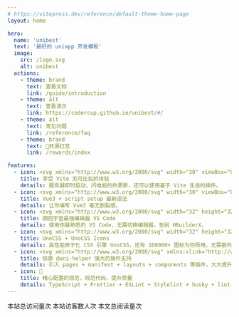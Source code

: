 ```yaml
---
# https://vitepress.dev/reference/default-theme-home-page
layout: home

hero:
  name: 'unibest'
  text: '最好的 uniapp 开发模板'
  image:
    src: /logo.svg
    alt: unibest
  actions:
    - theme: brand
      text: 查看文档
      link: /guide/introduction
    - theme: alt
      text: 查看演示
      link: https://codercup.github.io/unibest/#/
    - theme: alt
      text: 常见问题
      link: /reference/faq
    - theme: brand
      text: 🥤开源打赏
      link: /rewards/index

features:
  - icon: <svg xmlns="http://www.w3.org/2000/svg" width="30" viewBox="0 0 256 256.32"><defs><linearGradient id="a" x1="-.828%" x2="57.636%" y1="7.652%" y2="78.411%"><stop offset="0%" stop-color="#41D1FF"/><stop offset="100%" stop-color="#BD34FE"/></linearGradient><linearGradient id="b" x1="43.376%" x2="50.316%" y1="2.242%" y2="89.03%"><stop offset="0%" stop-color="#FFEA83"/><stop offset="8.333%" stop-color="#FFDD35"/><stop offset="100%" stop-color="#FFA800"/></linearGradient></defs><path fill="url(#a)" d="M255.153 37.938 134.897 252.976c-2.483 4.44-8.862 4.466-11.382.048L.875 37.958c-2.746-4.814 1.371-10.646 6.827-9.67l120.385 21.517a6.537 6.537 0 0 0 2.322-.004l117.867-21.483c5.438-.991 9.574 4.796 6.877 9.62Z"/><path fill="url(#b)" d="M185.432.063 96.44 17.501a3.268 3.268 0 0 0-2.634 3.014l-5.474 92.456a3.268 3.268 0 0 0 3.997 3.378l24.777-5.718c2.318-.535 4.413 1.507 3.936 3.838l-7.361 36.047c-.495 2.426 1.782 4.5 4.151 3.78l15.304-4.649c2.372-.72 4.652 1.36 4.15 3.788l-11.698 56.621c-.732 3.542 3.979 5.473 5.943 2.437l1.313-2.028 72.516-144.72c1.215-2.423-.88-5.186-3.54-4.672l-25.505 4.922c-2.396.462-4.435-1.77-3.759-4.114l16.646-57.705c.677-2.35-1.37-4.583-3.769-4.113Z"/></svg>
    title: 享受 Vite 无可比拟的体验
    details: 服务器即时启动，闪电般的热更新，还可以使用基于 Vite 生态的插件。
  - icon: <svg xmlns="http://www.w3.org/2000/svg" width="30" viewBox="0 0 256 220.8"><path fill="#41B883" d="M204.8 0H256L128 220.8 0 0h97.92L128 51.2 157.44 0h47.36Z"/><path fill="#41B883" d="m0 0 128 220.8L256 0h-51.2L128 132.48 50.56 0H0Z"/><path fill="#35495E" d="M50.56 0 128 133.12 204.8 0h-47.36L128 51.2 97.92 0H50.56Z"/></svg>
    title: Vue3 + script setup 最新语法
    details: 让你编写 Vue3 毫无割裂感。
  - icon: <svg xmlns="http://www.w3.org/2000/svg" width="32" height="32" viewBox="0 0 32 32"><path fill="#0065a9" d="m29.01 5.03l-5.766-2.776a1.742 1.742 0 0 0-1.989.338L2.38 19.8a1.166 1.166 0 0 0-.08 1.647c.025.027.05.053.077.077l1.541 1.4a1.165 1.165 0 0 0 1.489.066L28.142 5.75A1.158 1.158 0 0 1 30 6.672v-.067a1.748 1.748 0 0 0-.99-1.575"/><path fill="#007acc" d="m29.01 26.97l-5.766 2.777a1.745 1.745 0 0 1-1.989-.338L2.38 12.2a1.166 1.166 0 0 1-.08-1.647c.025-.027.05-.053.077-.077l1.541-1.4A1.165 1.165 0 0 1 5.41 9.01l22.732 17.24A1.158 1.158 0 0 0 30 25.328v.072a1.749 1.749 0 0 1-.99 1.57"/><path fill="#1f9cf0" d="M23.244 29.747a1.745 1.745 0 0 1-1.989-.338A1.025 1.025 0 0 0 23 28.684V3.316a1.024 1.024 0 0 0-1.749-.724a1.744 1.744 0 0 1 1.989-.339l5.765 2.772A1.748 1.748 0 0 1 30 6.6v18.8a1.748 1.748 0 0 1-.991 1.576Z"/></svg>
    title: 拥抱宇宙最强编辑器 VS Code
    details: 使用你最熟悉的 VS Code，无需切换编辑器，告别 HBuilderX。
  - icon: <svg xmlns="http://www.w3.org/2000/svg" width="32" height="32" viewBox="0 0 32 32"><g stroke-width=".13"><path fill="#858585" d="M17.007 23.491a6.52 6.52 0 1 1 13.04 0a6.52 6.52 0 0 1-13.04 0"/><path fill="#ccc" d="M17.007 8.51a6.52 6.52 0 0 1 13.04 0v5.867c0 .36-.292.652-.652.652H17.659a.652.652 0 0 1-.652-.652z"/><path fill="#4d4d4d" d="M14.993 23.491a6.52 6.52 0 1 1-13.04 0v-5.868c0-.36.292-.652.652-.652h11.736c.36 0 .652.292.652.652z"/></g></svg>
    title: UnoCSS + UnoCSS Icons
    details: 高性能原子化 CSS 引擎 UnoCSS，还有 100000+ 图标为你所用，无需额外引入外链
  - icon: <svg xmlns="http://www.w3.org/2000/svg" xmlns:xlink="http://www.w3.org/1999/xlink" fill="none" version="1.1" width="512" height="512" viewBox="0 0 512 512"><script xmlns=""/><defs><clipPath id="master_svg0_25_97"><rect x="0" y="0" width="512" height="512" rx="0"/></clipPath><clipPath id="master_svg1_25_11"><rect x="11" y="39" width="490" height="435" rx="0"/></clipPath></defs><g style="mix-blend-mode:passthrough" clip-path="url(#master_svg0_25_97)"><g clip-path="url(#master_svg1_25_11)"><g><path d="M51.4931,294.222767578125L205.214,437.551767578125C211.594,443.498767578125,220.016,446.812767578125,228.778,446.812767578125C237.54,446.812767578125,245.962,443.498767578125,252.342,437.551767578125L254.554,435.512767578125C238.306,411.638767578125,228.778,382.751767578125,228.778,351.655767578125C228.778,269.073767578125,295.812,202.124767578125,378.5,202.124767578125C402.575,202.124767578125,425.288,207.817767578125,445.45,217.842767578125C446.215,212.320767578125,446.556,206.797767578125,446.556,201.19076757812502L446.556,196.262767578125C446.556,136.874967578125,403.595,86.238267578125,344.983,76.467747578125C306.191,70.010717578125,266.719,82.669897578125,238.986,110.36716757812499L228.778,120.562467578125L218.569,110.36716757812499C190.837,82.669897578125,151.365,70.010717578125,112.573,76.467747578125C53.9601,86.238267578125,11,136.874967578125,11,196.262767578125L11,201.19076757812502C11,236.448767578125,25.6319,270.17876757812496,51.4931,294.222767578125ZM378.5,473.999767578125C446.13,473.999767578125,501,419.199767578125,501,351.655767578125C501,284.112767578125,446.13,229.312767578125,378.5,229.312767578125C310.87,229.312767578125,256,284.112767578125,256,351.655767578125C256,419.199767578125,310.87,473.999767578125,378.5,473.999767578125Z" fill="#2B9939" fill-opacity="1"/></g><g style="mix-blend-mode:passthrough"><path d="M322,415L441,415L441,293.5L419,293.5L419,393L344.5,393L344.5,293.5L322,293.5L322,415Z" fill="#FFFFFF" fill-opacity="1"/></g></g></g><script xmlns=""/></svg>
    title: 依靠 @uni-helper 强大的插件支持
    details: 引入 pages + manifest + layouts + components 等插件，大大提升了 uniapp 的开发体验
  - icon: 🦾
    title: 精心配置的规范，规范代码，提升质量
    details: TypeScript + Prettier + ESLint + Stylelint + husky + lint-staged + commitlint 配置规范
---
```


<div class='busuanzi_container'>
  <span id="busuanzi_container_site_pv">
  本站总访问量<span id="busuanzi_value_site_pv"></span>次
  </span>
  <span id="busuanzi_container_site_uv">
  本站访客数<span id="busuanzi_value_site_uv"></span>人次
  </span>
  <span id="busuanzi_container_page_pv">
  本文总阅读量<span id="busuanzi_value_page_pv"></span>次
  </span>
</div>
